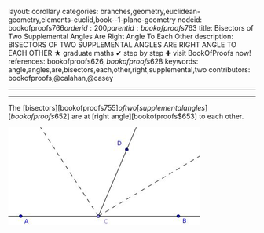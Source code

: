 layout: corollary
categories: branches,geometry,euclidean-geometry,elements-euclid,book--1-plane-geometry
nodeid: bookofproofs$766
orderid: 200
parentid: bookofproofs$763
title: Bisectors of Two Supplemental Angles Are Right Angle To Each Other
description: BISECTORS OF TWO SUPPLEMENTAL ANGLES ARE RIGHT ANGLE TO EACH OTHER &#9733; graduate maths &#10004; step by step &#10010; visit BookOfProofs now!
references: bookofproofs$626,bookofproofs$628
keywords: angle,angles,are,bisectors,each,other,right,supplemental,two
contributors: bookofproofs,@calahan,@casey

---


---

The [bisectors][bookofproofs$755] of two [supplemental angles][bookofproofs$652] are at [right angle][bookofproofs$653] to each other.


![Fig5p5p16_1](https://github.com/bookofproofs/bookofproofs.github.io/blob/main/_sources/_assets/images/examples/Fig5p5p16_1.jpg?raw=true)

